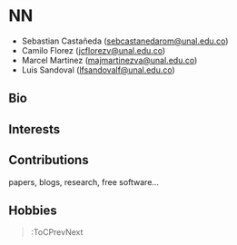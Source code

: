# NN

+ Sebastian Castañeda (sebcastanedarom@unal.edu.co)
+ Camilo Florez (jcflorezv@unal.edu.co)
+ Marcel Martinez (majmartinezva@unal.edu.co)
+ Luis Sandoval (lfsandovalf@unal.edu.co)

## Bio

## Interests

## Contributions

papers, blogs, research, free software...

## Hobbies

> :ToCPrevNext